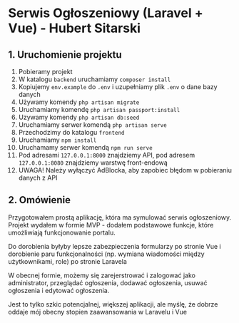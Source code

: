 # Serwis Ogłoszeniowy (Laravel + Vue) - Hubert Sitarski

## 1. Uruchomienie projektu

1. Pobieramy projekt
2. W katalogu `backend` uruchamiamy `composer install`
3. Kopiujemy `env.example` do `.env` i uzupełniamy plik `.env` o dane bazy danych
4. Używamy komendy `php artisan migrate`
5. Uruchamiamy komendę `php artisan passport:install`
6. Uzywamy komendy `php artisan db:seed`
7. Uruchamiamy serwer komendą `php artisan serve`
8. Przechodzimy do katalogu `frontend`
9. Uruchamiamy `npm install`
10. Uruchamamy serwer komendą `npm run serve`
11. Pod adresami `127.0.0.1:8000` znajdziemy API, pod adresem `127.0.0.1:8080` znajdziemy warstwę front-endową
12. UWAGA! Należy wyłączyć AdBlocka, aby zapobiec błędom w pobieraniu danych z API

## 2. Omówienie

Przygotowałem prostą aplikację, która ma symulować serwis ogłoszeniowy. Projekt wydałem w formie MVP - dodałem podstawowe funkcje, które umożliwiają funkcjonowanie portalu.

Do dorobienia byłyby lepsze zabezpieczenia formularzy po stronie Vue i dorobienie paru funkcjonalności (np. wymiana wiadomości między użytkownikami, role) po stronie Laravela

W obecnej formie, możemy się zarejerstrować i zalogować jako administrator, przeglądać ogłoszenia, dodawać ogłoszenia, usuwać ogłoszenia i edytować ogłoszenia.

Jest to tylko szkic potencjalnej, większej aplikacji, ale myślę, że dobrze oddaje mój obecny stopien zaawansowania w Laravelu i Vue